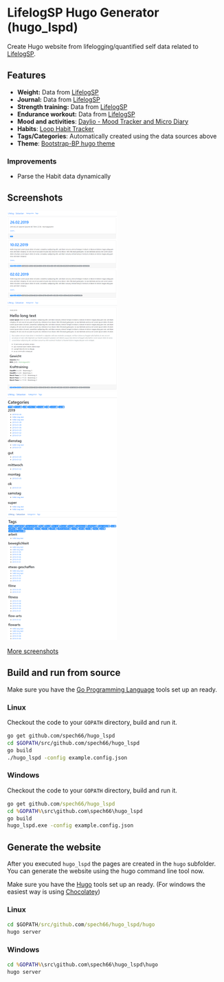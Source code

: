 # LifelogSP Hugo Generator (hugo_lspd)

Create Hugo website from lifelogging/quantified self data related to [LifelogSP](https://github.com/spech66/lifelogsp).

## Features

* **Weight:** Data from [LifelogSP](https://github.com/spech66/lifelogspd)
* **Journal:** Data from [LifelogSP](https://github.com/spech66/lifelogspd)
* **Strength training:** Data from [LifelogSP](https://github.com/spech66/lifelogspd)
* **Endurance workout:** Data from [LifelogSP](https://github.com/spech66/lifelogspd)
* **Mood and activities**: [Daylio - Mood Tracker and Micro Diary](https://daylio.webflow.io/)
* **Habits**: [Loop Habit Tracker](https://play.google.com/store/apps/details?id=org.isoron.uhabits)
* **Tags/Categories**: Automatically created using the data sources above
* **Theme**: [Bootstrap-BP hugo theme](https://github.com/spech66/bootstrap-bp-hugo-theme)

### Improvements

* Parse the Habit data dynamically

## Screenshots

![Start](https://raw.githubusercontent.com/spech66/hugo_lspd/master/_screenshots/s_001_start.png "Start")
![Page](https://raw.githubusercontent.com/spech66/hugo_lspd/master/_screenshots/s_002_page.png "Page")
![Categories](https://raw.githubusercontent.com/spech66/hugo_lspd/master/_screenshots/s_003_categories.png "Categories")
![Tags](https://raw.githubusercontent.com/spech66/hugo_lspd/master/_screenshots/s_004_tags.png "Tags")

[More screenshots](https://github.com/spech66/hugo_lspd/tree/master/_screenshots)

## Build and run from source

Make sure you have the [Go Programming Language](https://golang.org/) tools set up an ready.

### Linux

Checkout the code to your `GOPATH` directory, build and run it.

```bash
go get github.com/spech66/hugo_lspd
cd $GOPATH/src/github.com/spech66/hugo_lspd
go build
./hugo_lspd -config example.config.json
```

### Windows

Checkout the code to your `GOPATH` directory, build and run it.

```cmd
go get github.com/spech66/hugo_lspd
cd %GOPATH%\src\github.com\spech66\hugo_lspd
go build
hugo_lspd.exe -config example.config.json
```

## Generate the website

After you executed `hugo_lspd` the pages are created in the `hugo` subfolder. You can generate the website using the hugo command line tool now.

Make sure you have the [Hugo](https://gohugo.io/) tools set up an ready. (For windows the easiest way is using [Chocolatey](https://chocolatey.org/))

### Linux

```cmd
cd $GOPATH/src/github.com/spech66/hugo_lspd/hugo
hugo server
```

### Windows

```cmd
cd %GOPATH%\src\github.com\spech66\hugo_lspd\hugo
hugo server
```
